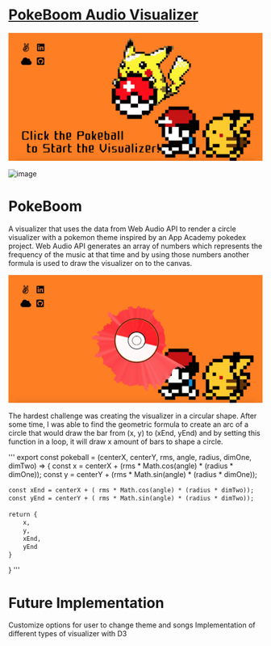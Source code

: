 # [PokeBoom Audio Visualizer](https://waiway7.github.io/AudioJS/)

![image](https://github.com/Waiway7/AudioJS/blob/master/images/Screen%20Shot%202019-09-29%20at%201.25.19%20PM.png)

![image](https://user-images.githubusercontent.com/49809862/62941202-7e6e7d80-bda3-11e9-8aa4-adf1e725b67a.png)

# PokeBoom
A visualizer that uses the data from Web Audio API to render a circle visualizer with a pokemon theme inspired by an App Academy pokedex project. Web Audio API generates an array of numbers which represents the frequency of the music at that time and by using those numbers another formula is used to draw the visualizer on to the canvas. 

![image](https://github.com/Waiway7/AudioJS/blob/master/images/Screen%20Shot%202019-09-29%20at%201.29.32%20PM.png)

The hardest challenge was creating the visualizer in a circular shape. After some time, I was able to find the geometric formula to create an arc of a circle that would draw the bar from (x, y) to (xEnd, yEnd) and by setting this function in a loop, it will draw x amount of bars to shape a circle. 

'''
export const pokeball = (centerX, centerY, rms, angle, radius, dimOne, dimTwo) => {
    const x = centerX + (rms * Math.cos(angle) * (radius * dimOne));
    const y = centerY + (rms * Math.sin(angle) * (radius * dimOne));

    const xEnd = centerX + ( rms * Math.cos(angle) * (radius * dimTwo));
    const yEnd = centerY + ( rms * Math.sin(angle) * (radius * dimTwo));

    return {
        x,
        y,
        xEnd,
        yEnd
    }
}
'''

# Future Implementation
Customize options for user to change theme and songs 
Implementation of different types of visualizer with D3

